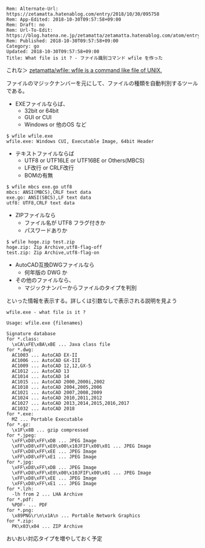 ```header
Rem: Alternate-Url: https://zetamatta.hatenablog.com/entry/2018/10/30/095758
Rem: App-Edited: 2018-10-30T09:57:58+09:00
Rem: Draft: no
Rem: Url-To-Edit: https://blog.hatena.ne.jp/zetamatta/zetamatta.hatenablog.com/atom/entry/10257846132661685574
Rem: Published: 2018-10-30T09:57:58+09:00
Category: go
Updated: 2018-10-30T09:57:58+09:00
Title: What file is it ? - ファイル識別コマンド wfile を作った
```
これな＞ [zetamatta/wfile: wfile is a command like file of UNIX.](https://github.com/zetamatta/wfile)

ファイルのマジックナンバーを元にして、ファイルの種類を自動判別するツールである。

* EXEファイルならば、
     * 32bit or 64bit
     * GUI or CUI
     * Windows or 他のOS など

```
$ wfile wfile.exe
wfile.exe: Windows CUI, Executable Image, 64bit Header
```

* テキストファイルならば
    *  UTF8 or UTF16LE or UTF16BE or Others(MBCS)
    *  LF改行 or CRLF改行
    *  BOMの有無

```
$ wfile mbcs exe.go utf8
mbcs: ANSI(MBCS),CRLF text data
exe.go: ANSI(SBCS),LF text data
utf8: UTF8,CRLF text data
```

* ZIPファイルなら
    * ファイル名が UTF8 フラグ付きか
    * パスワードありか

```
$ wfile hoge.zip test.zip
hoge.zip: Zip Archive,utf8-flag-off
test.zip: Zip Archive,utf8-flag-on
```

* AutoCAD互換DWGファイルなら
   * 何年版の DWG か
* その他のファイルなら、
    * マジックナンバーからファイルのタイプを判別

といった情報を表示する。詳しくは引数なしで表示される説明を見よう

```
wfile.exe - what file is it ?

Usage: wfile.exe {filenames}

Signature database
for *.class:
  \xCA\xFE\xBA\xBE ... Java class file
for *.dwg:
  AC1003 ... AutoCAD EX-II
  AC1006 ... AutoCAD GX-III
  AC1009 ... AutoCAD 12,12,GX-5
  AC1012 ... AutoCAD 13
  AC1014 ... AutoCAD 14
  AC1015 ... AutoCAD 2000,2000i,2002
  AC1018 ... AutoCAD 2004,2005,2006
  AC1021 ... AutoCAD 2007,2008,2009
  AC1024 ... AutoCAD 2010,2011,2012
  AC1027 ... AutoCAD 2013,2014,2015,2016,2017
  AC1032 ... AutoCAD 2018
for *.exe:
  MZ ... Portable Executable
for *.gz:
  \x1F\x8B ... gzip compressed
for *.jpeg:
  \xFF\xD8\xFF\xDB ... JPEG Image
  \xFF\xD8\xFF\xE0\x00\x10JFIF\x00\x01 ... JPEG Image
  \xFF\xD8\xFF\xEE ... JPEG Image
  \xFF\xD8\xFF\xE1 ... JPEG Image
for *.jpg:
  \xFF\xD8\xFF\xDB ... JPEG Image
  \xFF\xD8\xFF\xE0\x00\x10JFIF\x00\x01 ... JPEG Image
  \xFF\xD8\xFF\xEE ... JPEG Image
  \xFF\xD8\xFF\xE1 ... JPEG Image
for *.lzh:
  -lh from 2 ... LHA Archive
for *.pdf:
  %PDF- ... PDF
for *.png:
  \x89PNG\r\n\x1A\n ... Portable Network Graphics
for *.zip:
  PK\x03\x04 ... ZIP Archive
```

おいおい対応タイプを増やしておく予定

